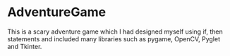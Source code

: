 # AdventureGame
This is a scary adventure game which I had designed myself using if, then statements and included many libraries such as pygame, OpenCV, Pyglet and Tkinter. 
